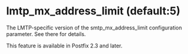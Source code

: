 # lmtp_mx_address_limit (default:5) 

 The LMTP-specific version of the smtp_mx_address_limit configuration
parameter.  See there for details. 

 This feature is available in Postfix 2.3 and later. 



